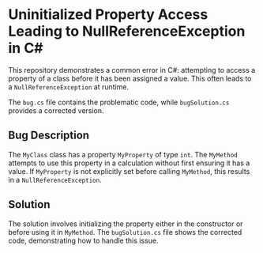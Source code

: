 # Uninitialized Property Access Leading to NullReferenceException in C#

This repository demonstrates a common error in C#: attempting to access a property of a class before it has been assigned a value.  This often leads to a `NullReferenceException` at runtime.

The `bug.cs` file contains the problematic code, while `bugSolution.cs` provides a corrected version.

## Bug Description

The `MyClass` class has a property `MyProperty` of type `int`.  The `MyMethod` attempts to use this property in a calculation without first ensuring it has a value.  If `MyProperty` is not explicitly set before calling `MyMethod`, this results in a `NullReferenceException`. 

## Solution

The solution involves initializing the property either in the constructor or before using it in `MyMethod`. The `bugSolution.cs` file shows the corrected code, demonstrating how to handle this issue.